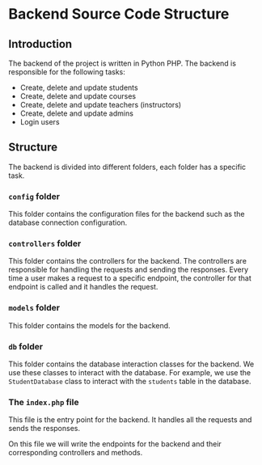 # Backend Source Code Structure
## Introduction
The backend of the project is written in Python PHP. 
The backend is responsible for the following tasks:
- Create, delete and update students
- Create, delete and update courses
- Create, delete and update teachers (instructors)
- Create, delete and update admins
- Login users

## Structure
The backend is divided into different folders, each folder has a specific task.

### `config` folder
This folder contains the configuration files for the backend such as the database connection configuration.

### `controllers` folder
This folder contains the controllers for the backend. 
The controllers are responsible for handling the requests and sending the responses.
Every time a user makes a request to a specific endpoint, the controller for that endpoint is called and it handles the request.

### `models` folder
This folder contains the models for the backend.

### `db` folder
This folder contains the database interaction classes for the backend.
We use these classes to interact with the database.
For example, we use the `StudentDatabase` class to interact with the `students` table in the database.

### The `index.php` file
This file is the entry point for the backend.
It handles all the requests and sends the responses.

On this file we will write the endpoints for the backend and their corresponding controllers and methods.